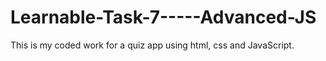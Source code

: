 # Learnable-Task-7-----Advanced-JS
This is my coded work for a quiz app using html, css and JavaScript.
